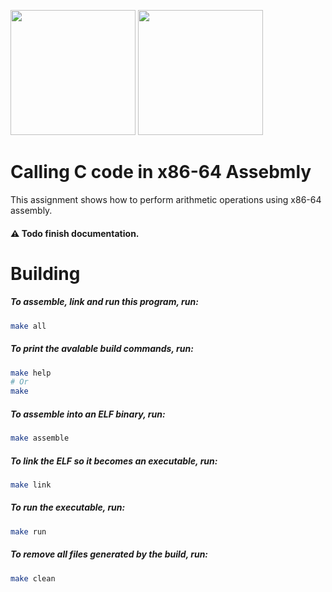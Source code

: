 <img src="../resources/1200px-Netwide_Assembler.svg.png" width="200"/> <img src="../resources/f0uJbYI.png" width="200"/>
# Calling C code in x86-64 Assebmly
This assignment shows how to perform arithmetic operations using x86-64 assembly.
#### :warning: Todo finish documentation.

# Building
##### To assemble, link and run this program, run:
```sh
make all
```

##### To print the avalable build commands, run:
```sh
make help
# Or 
make
```

##### To assemble into an ELF binary, run:
```sh
make assemble
```

##### To link the ELF so it becomes an executable, run:
```sh
make link
```

##### To run the executable, run:
```sh
make run
```

##### To remove all files generated by the build, run:
```sh
make clean
```
